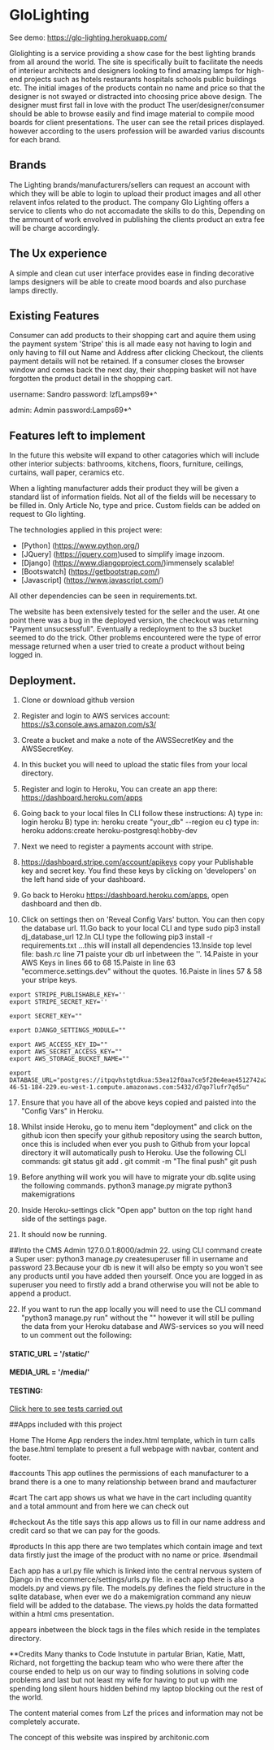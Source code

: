 # GloLighting
See demo: https://glo-lighting.herokuapp.com/

Glolighting is a service providing a show case for the best lighting brands from all around the world. 
The site is specifically built to facilitate the needs of interieur architects and designers
looking to find amazing lamps for high-end projects such as hotels restaurants hospitals schools public buildings etc. The initial images of the products contain no name and price so that the designer is not swayed or distracted into choosing price above design. The designer must first fall in love with the product
The user/designer/consumer should be able to browse easily and find image material to compile mood boards for client presentations. 
The user can see the retail prices displayed. however according to the users profession will be awarded varius discounts for each brand. 

## Brands
The Lighting brands/manufacturers/sellers can request an account with which they
will be able to login to upload their product images and all other relavent infos related to the product. 
The company Glo Lighting offers a service to clients who do not accomadate the skills to do this,
Depending on the ammount of work envolved in publishing the clients product an extra fee will be charge accordingly. 

## The Ux experience
A simple and clean cut user interface provides ease in finding decorative lamps
designers will be able to create mood boards and also purchase lamps directly.


## Existing Features
Consumer can add products to their shopping cart and aquire them using the payment system 'Stripe' this is all made easy not having to login and only having to fill out Name and Address after clicking Checkout, the clients payment details will not be retained. If a consumer closes the browser window and comes back the next day, their shopping basket will not have forgotten the product detail in the shopping cart.

username: Sandro
password: lzfLamps69*^


admin: Admin
password:Lamps69*^

## Features left to implement
In the future this website will expand to other catagories which will include other interior subjects: bathrooms, kitchens, floors, furniture, ceilings, curtains, wall paper, ceramics etc.

When a lighting manufacturer adds their product they will be given a standard list of 
information fields. Not all of the fields will be necessary to be filled in. Only Article No, type
and price. Custom fields can be added on request to Glo lighting.

The technologies applied in this project were: 

- [Python] (https://www.python.org/)
- [JQuery] (https://jquery.com)used to simplify image inzoom.
- [Django] (https://www.djangoproject.com/)immensely scalable!
- [Bootswatch] (https://getbootstrap.com/)
- [Javascript] (https://www.javascript.com/)
 
All other dependencies can be seen in requirements.txt.

The website has been extensively tested for the seller and the user.
At one point there was a bug in the deployed version, the checkout was returning "Payment unsucsessfull". Eventually a redeployment to the s3 bucket seemed to do the trick.
Other problems encountered were the type of error message returned when a user tried
to create a product without being logged in.

## Deployment.
1. Clone or download github version
2. Register and login to AWS services account: https://s3.console.aws.amazon.com/s3/
3. Create a bucket and make a note of the AWSSecretKey and the AWSSecretKey.
4. In this bucket you will need to upload the static files from your local directory.
5. Register and login to Heroku, You can create an app there: https://dashboard.heroku.com/apps
6. Going back to your local files In CLI follow these instructions:
    A) type in: login heroku
    B) type in: heroku create "your_db" --region eu
    c) type in: heroku addons:create heroku-postgresql:hobby-dev
7. Next we need to register a payments account with stripe.
8. https://dashboard.stripe.com/account/apikeys copy your Publishable key and secret key. You find these keys by clicking on 'developers' on the left hand side of your dashboard.
   

9. Go back to Heroku https://dashboard.heroku.com/apps, open dashboard and then db.
10. Click on settings then on 'Reveal Config Vars' button. You can then copy the database url.
11.Go back to your local CLI and type sudo pip3 install dj_database_url
12.In CLI type the following pip3 install -r requirements.txt   ...this will install all dependencies
13.Inside top level file: bash.rc line 71 paiste your db url inbetween the ''.
14.Paiste in your AWS Keys in lines 66 to 68
15.Paiste in line 63 "ecommerce.settings.dev" without the quotes.
16.Paiste in lines 57 & 58 your stripe keys.

```
export STRIPE_PUBLISHABLE_KEY=''
export STRIPE_SECRET_KEY=''

export SECRET_KEY=""

export DJANGO_SETTINGS_MODULE=""

export AWS_ACCESS_KEY_ID=""
export AWS_SECRET_ACCESS_KEY=""
export AWS_STORAGE_BUCKET_NAME=""

export DATABASE_URL="postgres://itpqvhstgtdkua:53ea12f0aa7ce5f20e4eae4512742a23c243f0ec956e9b1f2e4daffe4500eb76@ec2-46-51-184-229.eu-west-1.compute.amazonaws.com:5432/d7qo7lufr7qd5u"
```

17. Ensure that you have all of the above keys copied and paisted into the "Config Vars" in Heroku.
18. Whilst inside Heroku, go to menu item "deployment" and click on the github icon then specify your github repository using the search button, once this is included
when ever you push to Github from your lopcal directory it will automatically push to Heroku. Use the following CLI commands:
    git status
    git add .
    git commit -m "The final push"
    git push 

19. Before anything will work you will have to migrate your db.sqlite using the following commands.
    python3 manage.py migrate
    python3 makemigrations

20. Inside Heroku-settings click "Open app" button on the top right hand side of the settings page.
21. It should now be running.

##Into the CMS Admin 127.0.0.1:8000/admin
22. using CLI command create a Super user:
    python3 manage.py createsuperuser
 	fill in username and password
23.Because your db is new it will also be empty so you won't see any products until you have added then yourself. Once you are logged in as superuser you need to firstly add a brand otherwise you will not be able to append a product.

22. If you want to run the app locally you will need to use the CLI command "python3 manage.py run" without the "" however it will still be pulling the data from your Heroku database and AWS-services
so you will need to un comment out the following:

#### STATIC_URL = '/static/'
#### MEDIA_URL = '/media/'


#### TESTING:
<a href="https://gowild.nl/glolighting/tests.html" >Click here to see tests carried out</a>




##Apps included with this project

Home
The Home App renders the index.html template, which in turn calls the base.html template to present a full webpage with navbar, content and footer.

#accounts
This app outlines the permissions of each manufacturer to a brand 
there is a one to many relationship between brand and maufacturer

#cart
The cart app shows us what we have in the cart including quantity
and a total ammount and from here we can check out

#checkout
As the title says this app allows us to fill in our name address and credit card
so that we can pay for the goods.

#products
In this app there are two templates which contain image and text data firstly
just the image of the product with no name or price.
#sendmail

Each app has a url.py file which is linked into the central nervous system of Django
in the ecommerce/settings/urls.py file.
in each app there is also a models.py and views.py file.
The models.py defines the field structure in the sqlite database, when ever we do a makemigration command any nieuw field will be added to the database.
The views.py holds the data formatted within a html cms presentation.
 
appears inbetween the block tags in the files which reside in the templates directory.

**Credits
Many thanks to Code Instutute in partular Brian, Katie, Matt, Richard, not forgetting the backup team who who were there after the course ended to help us on our way to finding solutions in solving code problems and last but not least my wife for having to put up with me spending long silent hours hidden behind my laptop blocking out the rest of the world.

The content material comes from Lzf the prices and information may not be completely accurate.

The concept of this website was inspired by architonic.com


